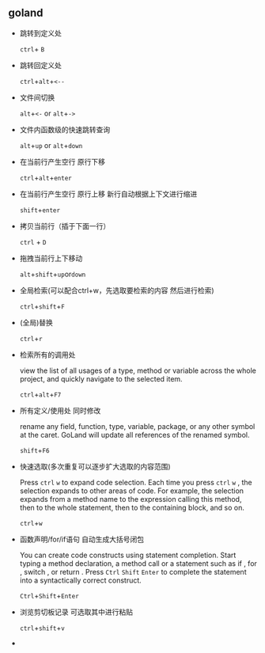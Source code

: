 ## goland

- 跳转到定义处

  `ctrl`+ `B`
  
- 跳转回定义处

  `ctrl`+`alt`+`<--`

- 文件间切换

  `alt`+`<-` or `alt`+`->`

- 文件内函数级的快速跳转查询

  `alt`+`up` or `alt`+`down`

- 在当前行产生空行 原行下移

  `ctrl`+`alt`+`enter`

- 在当前行产生空行 原行上移 新行自动根据上下文进行缩进

  `shift`+`enter`

- 拷贝当前行（插于下面一行）

  `ctrl` + `D`

- 拖拽当前行上下移动

  `alt`+`shift`+`up`or`down`
  
- 全局检索(可以配合ctrl+w，先选取要检索的内容 然后进行检索)

  `ctrl`+`shift`+`F`

- (全局)替换

  `ctrl`+`r`

- 检索所有的调用处

  view the list of all usages of a type, method or variable across the whole project, and quickly navigate to the selected item.

  `ctrl`+`alt`+`F7`

- 所有定义/使用处 同时修改

  rename any field, function, type, variable, package, or any other symbol at the caret. GoLand will update all references of the renamed symbol.

  `shift`+`F6`

- 快速选取(多次重复可以逐步扩大选取的内容范围)

  Press   `ctrl`   `w`  to expand code selection. Each time you press  `ctrl`   `w` , the selection expands to other areas of code.
  For example, the selection expands from a method name to the expression calling this method, then to the whole statement, then to the containing block, and so on.

  `ctrl`+`w`
  
- 函数声明/for/if语句 自动生成大括号闭包

  You can create code constructs using statement completion. Start typing a method declaration, a method call or a statement such as   if  ,   for  ,   switch  , or   return  . Press   `Ctrl`   `Shift`    `Enter`   to complete the statement into a syntactically correct construct.

  `Ctrl`+`Shift`+`Enter` 

- 浏览剪切板记录 可选取其中进行粘贴

  `ctrl`+`shift`+`v`

- 
